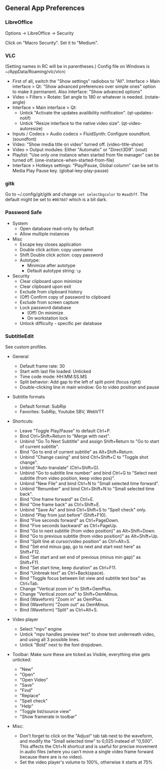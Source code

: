 ## General App Preferences

### LibreOffice

Options -> LibreOffice -> Security

Click on "Macro Security". Set it to "Medium".

### VLC
(Setting names in RC will be in parentheses.)
Config file on Windows is ~/AppData/Roaming/vlc/vlcrc

- First of all, switch the "Show settings" radiobox to "All".
  Interface > Main interface > Qt: "Show advanced preferences over simple ones" option to make it permanent.
  Also Interface: "Show advanced options"
- Video > Filters > Rotate: Set angle to 180 or whatever is needed. (rotate-angle)
- Interface > Main interface > Qt:
    - Untick "Activate the updates availibility notification". (qt-updates-notif)
    - Untick "Resize interface to the native video size". (qt-video-autoresize)
- Inputs / Codecs > Audio codecs > FluidSynth: Configure soundfont. (soundfont)
- Video: "Show media title on video" turned off. (video-title-show)
- Video > Output modules: Either "Automatic" or "Direct3D9". (vout)
- Playlist: "Use only one instance when started from file manager" can be turned off. (one-instance-when-started-from-file)
- Interface > Hotkeys settings: "Play/Pause, Global column" can be set to Media Play Pause key. (global-key-play-pause)

### gitk

Go to ~/.config/git/gitk and change `set selectbgcolor` to `#aad5ff`. The default might be set to `#0078d7` which is a bit dark.

### Password Safe

- System
    - Open database read-only by default 
    - Allow multiple instances
- Misc
    - Escape key closes application
    - Double click action: copy username
    - Shift Double click action: copy password
    - Autotype:
        - Minimize after autotype
        - Default autotype string: `\p`
- Security
    - Clear clipboard upon minimize
    - Clear clipboard upon exit
    - Exclude from clipboard history
    - (Off) Confirm copy of password to clipboard
    - Exclude from screen capture
    - Lock password database
        - (Off) On minimize
        - On workstation lock
    - Unlock difficulty - specific per database

### SubtitleEdit
See custom profiles.

- General
    - Default frame rate: 30
    - Start with last file loaded: Unticked
    - Time code mode: HH:MM:SS.MS
    - Split behavior: Add gap to the left of split point (focus right)
    - Double-clicking line in main window: Go to video position and pause
- Subtitle formats
    - Default format: SubRip
    - Favorites: SubRip, Youtube SBV, WebVTT
- Shortcuts:
    - Leave "Toggle Play/Pause" to default Ctrl+P.
    - Bind Ctrl+Shift+Return to "Merge with next".
    - Unbind "Go To Next Subtitle" and assign Shift+Return to "Go to start of current subtitle".
    - Bind "Go to end of current subtitle" as Alt+Shift+Return.
    - Unbind "Change casing" and bind Ctrl+Shift+C to "Toggle shot change".
    - Unbind "Auto-translate" (Ctrl+Shift+G).
    - Unbind "Go to subtitle line number" and bind Ctrl+G to "Select next subtitle (from video position, keep video pos)".
    - Unbind "New File" and bind Ctrl+N to "Small selected time forward".
    - Unbind "Renumber" and bind Ctrl+Shift+N to "Small selected time back".
    - Bind "One frame forward" as Ctrl+E.
    - Bind "One frame back" as Ctrl+Shift+E.
    - Unbind "Save As" and bind Ctrl+Shift+S to "Spell check" only.
    - Unbind "Play from just before" (Shift+F10).
    - Bind "Five seconds forward" as Ctrl+PageDown.
    - Bind "Five seconds backward" as Ctrl+PageUp.
    - Bind "Go to next subtitle (from video position)" as Alt+Shift+Down.
    - Bind "Go to previous subtitle (from video position)" as Alt+Shift+Up.
    - Bind "Split line at cursor/video position" as Ctrl+Alt+S.
    - Bind "Set end minus gap, go to next and start next here" as Shift+F12.
    - Bind "Set start and set end of previous (minus min gap)" as Shift+F11.
    - Bind "Set start time, keep duration" as Ctrl+F11.
    - Bind "Unbreak text" as Ctrl+Back(space).
    - Bind "Toggle focus between list view and subtitle text box" as Ctrl+Tab.
    - Change "Vertical zoom in" to Shift+OemPlus.
    - Change "Vertical zoom out" to Shift+OemMinus.
    - Bind (Waveform) "Zoom in" as OemPlus.
    - Bind (Waveform) "Zoom out" as OemMinus.
    - Bind (Waveform) "Split" as Ctrl+Alt+S.
- Video player
    - Select "mpv" engine
    - Untick "mpv handles preview text" to show text underneath video, and using all 3 possible lines.
    - Untick "Bold" next to the font dropdown.

- Toolbar:
    Make sure these are ticked as Visible, everything else gets unticked:

    - "New"
    - "Open"
    - "Open Video"
    - "Save"
    - "Find"
    - "Replace"
    - "Spell check"
    - "Help"
    - "Toggle list/source view"
    - "Show framerate in toolbar"

- Misc:
    - Don't forget to click on the "Adjust" tab tab next to the waveform, and modify the "Small selected time" to 0,025 instead of "0,500".
      This affects the Ctrl+N shortcut and is useful for precise movement in audio files (where you can't move a single video frame forward because
      there are is no video).
    - Set the video player's volume to 100%, otherwise it starts at 75%
